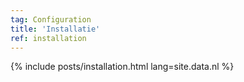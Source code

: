 ```yaml
---
tag: Configuration
title: 'Installatie'
ref: installation
---
```


{% include posts/installation.html lang=site.data.nl %}
